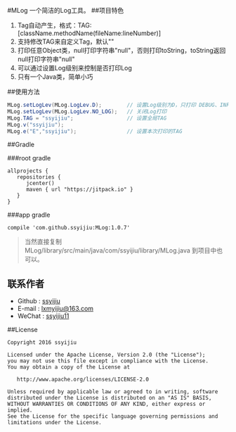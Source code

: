 #MLog
一个简洁的Log工具。
##项目特色
1. Tag自动产生，格式：TAG:[className.methodName(fileName:lineNumber)]
2. 支持修改TAG来自定义Tag，默认""
3. 打印任意Object类，null打印字符串"null"，否则打印toString，toString返回null打印字符串"null"
4. 可以通过设置Log级别来控制是否打印Log
5. 只有一个Java类，简单小巧

##使用方法

```java
MLog.setLogLev(MLog.LogLev.D);        // 设置Log级别为D，只打印 DEBUG、INFO、WARN、ERROR级别的Log
MLog.setLogLev(MLog.LogLev.NO_LOG);   // 关闭Log打印
MLog.TAG = "ssyijiu";                 // 设置全局TAG
MLog.v("ssyijiu");  
MLog.e("E","ssyijiu");                // 设置本次打印的TAG
```
##Gradle

###root gradle

```
allprojects {
   repositories {
      jcenter()
      maven { url "https://jitpack.io" }
   }
}
```
###app gradle

```
compile 'com.github.ssyijiu:MLog:1.0.7'
```
> 当然直接复制 MLog/library/src/main/java/com/ssyijiu/library/MLog.java 到项目中也可以。

## 联系作者
- Github : [ssyijiu](https://github.com/ssyijiu)
- E-mail : lxmyijiu@163.com
- WeChat : [ssyijiu11](http://obe5pxv6t.bkt.clouddn.com/weixin.jpg)

##License

```
Copyright 2016 ssyijiu

Licensed under the Apache License, Version 2.0 (the "License");
you may not use this file except in compliance with the License.
You may obtain a copy of the License at

   http://www.apache.org/licenses/LICENSE-2.0

Unless required by applicable law or agreed to in writing, software
distributed under the License is distributed on an "AS IS" BASIS,
WITHOUT WARRANTIES OR CONDITIONS OF ANY KIND, either express or implied.
See the License for the specific language governing permissions and
limitations under the License.
